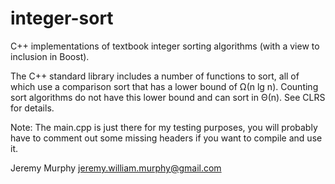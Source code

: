 integer-sort
============

C++ implementations of textbook integer sorting algorithms (with a view to inclusion in Boost).

The C++ standard library includes a number of functions to sort, all of which use a comparison 
sort that has a lower bound of Ω(n lg n).  Counting sort algorithms do not have this lower bound
and can sort in Θ(n).  See CLRS for details.

Note: The main.cpp is just there for my testing purposes, you will probably have to comment out
some missing headers if you want to compile and use it.

Jeremy Murphy
jeremy.william.murphy@gmail.com
